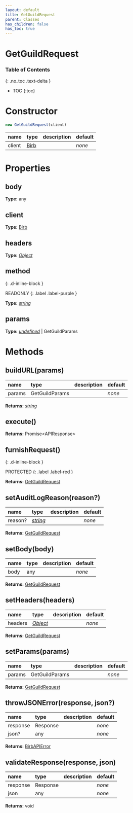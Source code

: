 ```yaml
---
layout: default
title: GetGuildRequest
parent: Classes
has_children: false
has_toc: true
---
```


# GetGuildRequest
### Table of Contents
{: .no_toc .text-delta }

- TOC
{:toc}
# Constructor
```js
new GetGuildRequest(client)
```

| name | type | description | default |
|:-----|:-----|:------------|:--------|
| client | [Birb](/classes/Birb) |   | *none* |

# Properties
## body
**Type:** any

## client
**Type:** [Birb](/classes/Birb)

## headers
**Type:** *[Object](https://developer.mozilla.org/en-US/docs/Web/JavaScript/Reference/Global_Objects/Object)*

## method
{: .d-inline-block }

READONLY
{: .label .label-purple }

**Type:** *[string](https://developer.mozilla.org/en-US/docs/Web/JavaScript/Reference/Global_Objects/string)*

## params
**Type:** *[undefined](https://developer.mozilla.org/en-US/docs/Web/JavaScript/Reference/Global_Objects/undefined)* \| GetGuildParams

# Methods
## buildURL(params)
| name | type | description | default |
|:-----|:-----|:------------|:--------|
| params | GetGuildParams |   | *none* |

**Returns:** *[string](https://developer.mozilla.org/en-US/docs/Web/JavaScript/Reference/Global_Objects/string)*

## execute()
**Returns:** Promise<APIResponse<APIGuild>>

## furnishRequest()
{: .d-inline-block }

PROTECTED
{: .label .label-red }

**Returns:** [GetGuildRequest](/classes/GetGuildRequest)

## setAuditLogReason(reason?)
| name | type | description | default |
|:-----|:-----|:------------|:--------|
| reason? | *[string](https://developer.mozilla.org/en-US/docs/Web/JavaScript/Reference/Global_Objects/string)* |   | *none* |

**Returns:** [GetGuildRequest](/classes/GetGuildRequest)

## setBody(body)
| name | type | description | default |
|:-----|:-----|:------------|:--------|
| body | any |   | *none* |

**Returns:** [GetGuildRequest](/classes/GetGuildRequest)

## setHeaders(headers)
| name | type | description | default |
|:-----|:-----|:------------|:--------|
| headers | *[Object](https://developer.mozilla.org/en-US/docs/Web/JavaScript/Reference/Global_Objects/Object)* |   | *none* |

**Returns:** [GetGuildRequest](/classes/GetGuildRequest)

## setParams(params)
| name | type | description | default |
|:-----|:-----|:------------|:--------|
| params | GetGuildParams |   | *none* |

**Returns:** [GetGuildRequest](/classes/GetGuildRequest)

## throwJSONError(response, json?)
| name | type | description | default |
|:-----|:-----|:------------|:--------|
| response | Response |   | *none* |
| json? | any |   | *none* |

**Returns:** [BirbAPIError](/classes/BirbAPIError)

## validateResponse(response, json)
| name | type | description | default |
|:-----|:-----|:------------|:--------|
| response | Response |   | *none* |
| json | any |   | *none* |

**Returns:** void

